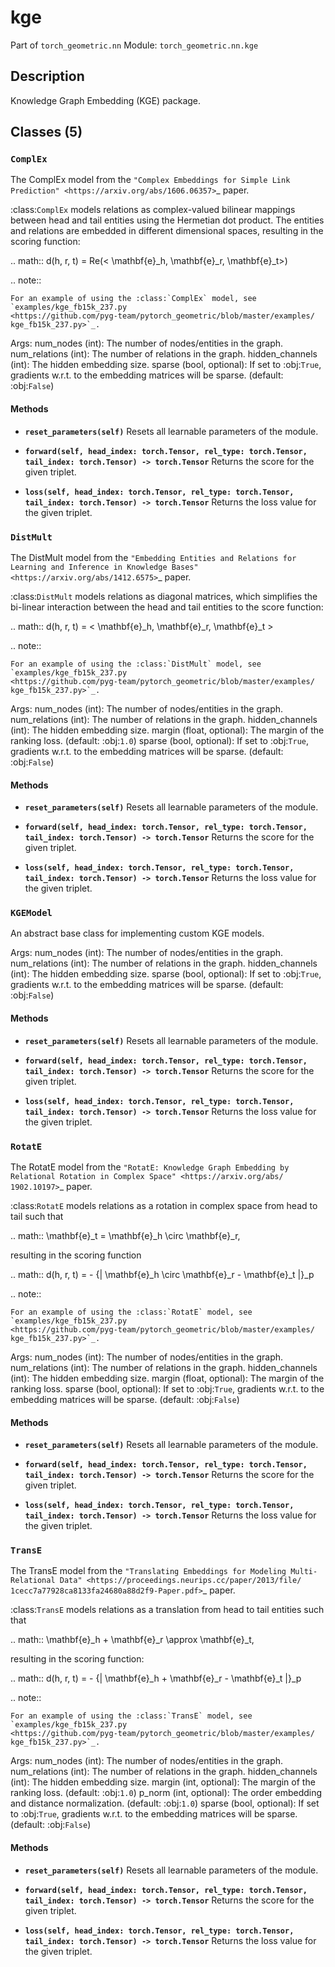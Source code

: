 # kge

Part of `torch_geometric.nn`
Module: `torch_geometric.nn.kge`

## Description

Knowledge Graph Embedding (KGE) package.

## Classes (5)

### `ComplEx`

The ComplEx model from the `"Complex Embeddings for Simple Link
Prediction" <https://arxiv.org/abs/1606.06357>`_ paper.

:class:`ComplEx` models relations as complex-valued bilinear mappings
between head and tail entities using the Hermetian dot product.
The entities and relations are embedded in different dimensional spaces,
resulting in the scoring function:

.. math::
    d(h, r, t) = Re(< \mathbf{e}_h,  \mathbf{e}_r, \mathbf{e}_t>)

.. note::

    For an example of using the :class:`ComplEx` model, see
    `examples/kge_fb15k_237.py
    <https://github.com/pyg-team/pytorch_geometric/blob/master/examples/
    kge_fb15k_237.py>`_.

Args:
    num_nodes (int): The number of nodes/entities in the graph.
    num_relations (int): The number of relations in the graph.
    hidden_channels (int): The hidden embedding size.
    sparse (bool, optional): If set to :obj:`True`, gradients w.r.t. to
        the embedding matrices will be sparse. (default: :obj:`False`)

#### Methods

- **`reset_parameters(self)`**
  Resets all learnable parameters of the module.

- **`forward(self, head_index: torch.Tensor, rel_type: torch.Tensor, tail_index: torch.Tensor) -> torch.Tensor`**
  Returns the score for the given triplet.

- **`loss(self, head_index: torch.Tensor, rel_type: torch.Tensor, tail_index: torch.Tensor) -> torch.Tensor`**
  Returns the loss value for the given triplet.

### `DistMult`

The DistMult model from the `"Embedding Entities and Relations for
Learning and Inference in Knowledge Bases"
<https://arxiv.org/abs/1412.6575>`_ paper.

:class:`DistMult` models relations as diagonal matrices, which simplifies
the bi-linear interaction between the head and tail entities to the score
function:

.. math::
    d(h, r, t) = < \mathbf{e}_h,  \mathbf{e}_r, \mathbf{e}_t >

.. note::

    For an example of using the :class:`DistMult` model, see
    `examples/kge_fb15k_237.py
    <https://github.com/pyg-team/pytorch_geometric/blob/master/examples/
    kge_fb15k_237.py>`_.

Args:
    num_nodes (int): The number of nodes/entities in the graph.
    num_relations (int): The number of relations in the graph.
    hidden_channels (int): The hidden embedding size.
    margin (float, optional): The margin of the ranking loss.
        (default: :obj:`1.0`)
    sparse (bool, optional): If set to :obj:`True`, gradients w.r.t. to
        the embedding matrices will be sparse. (default: :obj:`False`)

#### Methods

- **`reset_parameters(self)`**
  Resets all learnable parameters of the module.

- **`forward(self, head_index: torch.Tensor, rel_type: torch.Tensor, tail_index: torch.Tensor) -> torch.Tensor`**
  Returns the score for the given triplet.

- **`loss(self, head_index: torch.Tensor, rel_type: torch.Tensor, tail_index: torch.Tensor) -> torch.Tensor`**
  Returns the loss value for the given triplet.

### `KGEModel`

An abstract base class for implementing custom KGE models.

Args:
    num_nodes (int): The number of nodes/entities in the graph.
    num_relations (int): The number of relations in the graph.
    hidden_channels (int): The hidden embedding size.
    sparse (bool, optional): If set to :obj:`True`, gradients w.r.t. to the
        embedding matrices will be sparse. (default: :obj:`False`)

#### Methods

- **`reset_parameters(self)`**
  Resets all learnable parameters of the module.

- **`forward(self, head_index: torch.Tensor, rel_type: torch.Tensor, tail_index: torch.Tensor) -> torch.Tensor`**
  Returns the score for the given triplet.

- **`loss(self, head_index: torch.Tensor, rel_type: torch.Tensor, tail_index: torch.Tensor) -> torch.Tensor`**
  Returns the loss value for the given triplet.

### `RotatE`

The RotatE model from the `"RotatE: Knowledge Graph Embedding by
Relational Rotation in Complex Space" <https://arxiv.org/abs/
1902.10197>`_ paper.

:class:`RotatE` models relations as a rotation in complex space
from head to tail such that

.. math::
    \mathbf{e}_t = \mathbf{e}_h \circ \mathbf{e}_r,

resulting in the scoring function

.. math::
    d(h, r, t) = - {\| \mathbf{e}_h \circ \mathbf{e}_r - \mathbf{e}_t \|}_p

.. note::

    For an example of using the :class:`RotatE` model, see
    `examples/kge_fb15k_237.py
    <https://github.com/pyg-team/pytorch_geometric/blob/master/examples/
    kge_fb15k_237.py>`_.

Args:
    num_nodes (int): The number of nodes/entities in the graph.
    num_relations (int): The number of relations in the graph.
    hidden_channels (int): The hidden embedding size.
    margin (float, optional): The margin of the ranking loss.
    sparse (bool, optional): If set to :obj:`True`, gradients w.r.t. to
        the embedding matrices will be sparse. (default: :obj:`False`)

#### Methods

- **`reset_parameters(self)`**
  Resets all learnable parameters of the module.

- **`forward(self, head_index: torch.Tensor, rel_type: torch.Tensor, tail_index: torch.Tensor) -> torch.Tensor`**
  Returns the score for the given triplet.

- **`loss(self, head_index: torch.Tensor, rel_type: torch.Tensor, tail_index: torch.Tensor) -> torch.Tensor`**
  Returns the loss value for the given triplet.

### `TransE`

The TransE model from the `"Translating Embeddings for Modeling
Multi-Relational Data" <https://proceedings.neurips.cc/paper/2013/file/
1cecc7a77928ca8133fa24680a88d2f9-Paper.pdf>`_ paper.

:class:`TransE` models relations as a translation from head to tail
entities such that

.. math::
    \mathbf{e}_h + \mathbf{e}_r \approx \mathbf{e}_t,

resulting in the scoring function:

.. math::
    d(h, r, t) = - {\| \mathbf{e}_h + \mathbf{e}_r - \mathbf{e}_t \|}_p

.. note::

    For an example of using the :class:`TransE` model, see
    `examples/kge_fb15k_237.py
    <https://github.com/pyg-team/pytorch_geometric/blob/master/examples/
    kge_fb15k_237.py>`_.

Args:
    num_nodes (int): The number of nodes/entities in the graph.
    num_relations (int): The number of relations in the graph.
    hidden_channels (int): The hidden embedding size.
    margin (int, optional): The margin of the ranking loss.
        (default: :obj:`1.0`)
    p_norm (int, optional): The order embedding and distance normalization.
        (default: :obj:`1.0`)
    sparse (bool, optional): If set to :obj:`True`, gradients w.r.t. to the
        embedding matrices will be sparse. (default: :obj:`False`)

#### Methods

- **`reset_parameters(self)`**
  Resets all learnable parameters of the module.

- **`forward(self, head_index: torch.Tensor, rel_type: torch.Tensor, tail_index: torch.Tensor) -> torch.Tensor`**
  Returns the score for the given triplet.

- **`loss(self, head_index: torch.Tensor, rel_type: torch.Tensor, tail_index: torch.Tensor) -> torch.Tensor`**
  Returns the loss value for the given triplet.
